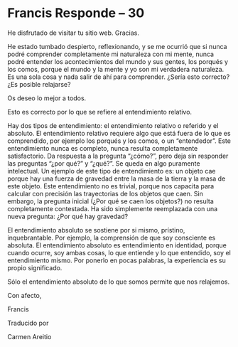 # Francis Responde – 30

He disfrutado de visitar tu sitio web. Gracias.

He estado tumbado despierto, reflexionando, y se me ocurrió que si nunca podré comprender completamente mi naturaleza con mi mente, nunca podré entender los acontecimientos del mundo y sus gentes, los porqués y los comos, porque el mundo y la mente y yo son mi verdadera naturaleza. Es una sola cosa y nada salir de ahí para comprender. ¿Sería esto correcto? ¿Es posible relajarse?

Os deseo lo mejor a todos.

Esto es correcto por lo que se refiere al entendimiento relativo.

Hay dos tipos de entendimiento: el entendimiento relativo o referido y el absoluto. El entendimiento relativo requiere algo que está fuera de lo que es comprendido, por ejemplo los porqués y los comos, o un “entendedor”. Este entendimiento nunca es completo, nunca resulta completamente satisfactorio. Da respuesta a la pregunta “¿cómo?”, pero deja sin responder las preguntas “¿por qué?” y “¿qué?”. Se queda en algo puramente intelectual. Un ejemplo de este tipo de entendimiento es: un objeto cae porque hay una fuerza de gravedad entre la masa de la tierra y la masa de este objeto. Este entendimiento no es trivial, porque nos capacita para calcular con precisión las trayectorias de los objetos que caen. Sin embargo, la pregunta inicial (¿Por qué se caen los objetos?) no resulta completamente contestada. Ha sido simplemente reemplazada con una nueva pregunta: ¿Por qué hay gravedad?

El entendimiento absoluto se sostiene por si mismo, prístino, inquebrantable. Por ejemplo, la comprensión de que soy consciente es absoluta. El entendimiento absoluto es entendimiento en identidad, porque cuando ocurre, soy ambas cosas, lo que entiende y lo que entendido, soy el entendimiento mismo. Por ponerlo en pocas palabras, la experiencia es su propio significado.

Sólo el entendimiento absoluto de lo que somos permite que nos relajemos.

Con afecto,

Francis

Traducido por

Carmen Areitio

